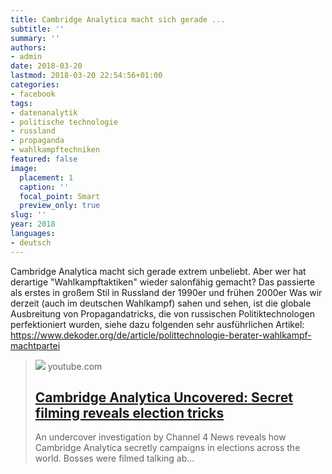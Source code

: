 ```yaml
---
title: Cambridge Analytica macht sich gerade ...
subtitle: ''
summary: ''
authors:
- admin
date: 2018-03-20
lastmod: 2018-03-20 22:54:56+01:00
categories:
- facebook
tags:
- datenanalytik
- politische technologie
- russland
- propaganda
- wahlkampftechniken
featured: false
image:
  placement: 1
  caption: ''
  focal_point: Smart
  preview_only: true
slug: ''
year: 2018
languages:
- deutsch
---
```


Cambridge Analytica macht sich gerade extrem unbeliebt. Aber wer hat derartige "Wahlkampftaktiken" wieder salonfähig gemacht? Das passierte als erstes in großem Stil in Russland der 1990er und frühen 2000er
Was wir derzeit (auch im deutschen Wahlkampf) sahen und sehen, ist die globale Ausbreitung von Propagandatricks, die von russischen Politiktechnologen perfektioniert wurden, siehe dazu folgenden sehr ausführlichen Artikel: https://www.dekoder.org/de/article/polittechnologie-berater-wahlkampf-machtpartei
> [![](https://i.ytimg.com/vi/mpbeOCKZFfQ/maxresdefault.jpg)](https://www.youtube.com/watch?v=mpbeOCKZFfQ)
> youtube.com
> ## [Cambridge Analytica Uncovered: Secret filming reveals election tricks](https://www.youtube.com/watch?v=mpbeOCKZFfQ)
>
>An undercover investigation by Channel 4 News reveals how Cambridge Analytica secretly campaigns in elections across the world. Bosses were filmed talking ab...